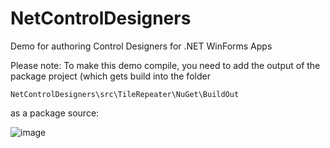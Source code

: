 # NetControlDesigners
Demo for authoring Control Designers for .NET WinForms Apps

Please note:
To make this demo compile, you need to add the output of the package project (which gets build into the folder

```
NetControlDesigners\src\TileRepeater\NuGet\BuildOut
```

as a package source:

![image](https://user-images.githubusercontent.com/9663150/156468092-46e6087f-5a2f-4928-9398-e3fe859dc5c2.png)
